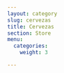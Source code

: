 ```yaml
---
layout: category
slug: cervezas
title: Cervezas
section: Store
menu:
  categories:
    weight: 3

---
```

